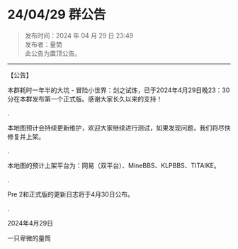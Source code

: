 # 24/04/29 群公告

> 发布时间：2024 年 04 月 29 日 23:49  
  发布者：量筒  
  此公告为置顶公告。

---

【公告】

本群耗时一年半的大坑 - 冒险小世界：剑之试炼，已于2024年4月29日晚23：30分在本群发布第一个正式版。感谢大家长久以来的支持！

.

本地图预计会持续更新维护，欢迎大家继续进行测试，如果发现问题，我们将尽快修复并上架。

.

本地图的预计上架平台为：网易（双平台）、MineBBS、KLPBBS、TITAIKE。

.

Pre 2和正式版的更新日志将于4月30日公布。

.

2024年4月29日

一只卑微的量筒
